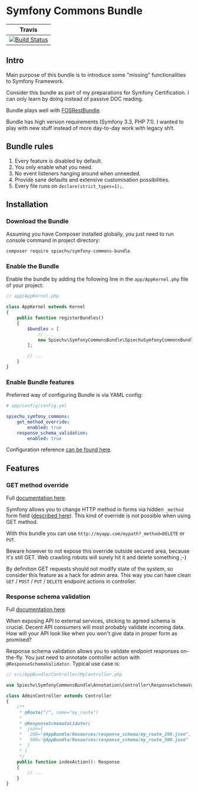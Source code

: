 # Symfony Commons Bundle

| Travis |
|:------:|
| [![Build Status](https://travis-ci.org/spiechu/symfony-commons-bundle.svg?branch=master)](https://travis-ci.org/spiechu/symfony-commons-bundle) |

## Intro

Main purpose of this bundle is to introduce some "missing" functionalities to Symfony Framework.

Consider this bundle as part of my preparations for Symfony Certification.
I can only learn by doing instead of passive DOC reading.

Bundle plays well with [FOSRestBundle](https://github.com/FriendsOfSymfony/FOSRestBundle).

Bundle has high version requirements (Symfony 3.3, PHP 7.1).
I wanted to play with new stuff instead of more day-to-day work with legacy sh!t.

## Bundle rules

1. Every feature is disabled by default.
2. You only enable what you need.
3. No event listeners hanging around when unneeded.
4. Provide sane defaults and extensive customisation possibilities.
5. Every file runs on `declare(strict_types=1);`.

## Installation

### Download the Bundle

Assuming you have Composer installed globally, you just need to run console command in project directory:
 
```bash
composer require spiechu/symfony-commons-bundle
```

### Enable the Bundle

Enable the bundle by adding the following line in the `app/AppKernel.php` file of your project:

```php
// app/AppKernel.php

class AppKernel extends Kernel
{
    public function registerBundles()
    {
        $bundles = [
            // ...
            new Spiechu\SymfonyCommonsBundle\SpiechuSymfonyCommonsBundle(),
        ];

        // ...
    }
}
```

### Enable Bundle features

Preferred way of configuring Bundle is via YAML config:

```yaml
# app/config/config.yml

spiechu_symfony_commons:
    get_method_override:
        enabled: true
    response_schema_validation:
        enabled: true
```

Configuration reference [can be found here](src/Resources/doc/configuration_reference.md).

## Features

### GET method override

Full [documentation here](src/Resources/doc/get_method_override.md).

Symfony allows you to change HTTP method in forms via hidden `_method` form field ([described here](https://symfony.com/doc/current/form/action_method.html)).
This kind of override is not possible when using GET method.

With this bundle you can use `http://myapp.com/mypath?_method=DELETE` or `PUT`.

Beware however to not expose this override outside secured area, because it's still GET.
Web crawling robots will surely hit it and delete something ;-)

By definition GET requests should not modify state of the system, so consider this feature as a hack for admin area.
This way you can have clean `GET` / `POST` / `PUT` / `DELETE` endpoint actions in controller.

### Response schema validation

Full [documentation here](src/Resources/doc/response_schema_validation.md).

When exposing API to external services, sticking to agreed schema is crucial.
Decent API consumers will most probably validate incoming data.
How will your API look like when you won't give data in proper form as promised?

Response schema validation allows you to validate endpoint responses on-the-fly.
You just need to annotate controller action with `@ResponseSchemaValidator`. Typical use case is:

```php
// src/AppBundle/Controller/MyController.php

use Spiechu\SymfonyCommonsBundle\Annotation\Controller\ResponseSchemaValidator;

class AdminController extends Controller
{
    /**
     * @Route("/", name="my_route")
     *
     * @ResponseSchemaValidator(
     *  json={
     *   200="@AppBundle/Resources/response_schema/my_route_200.json",
     *   500="@AppBundle/Resources/response_schema/my_route_500.json"
     *  }
     * )
     */
    public function indexAction(): Response
    {
        // ...
    }
}
```
